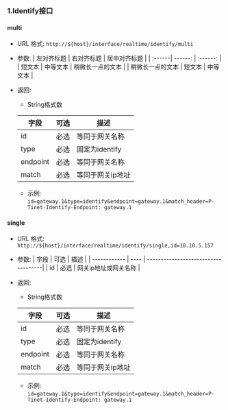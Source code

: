 ### 1.Identify接口 
#### multi

* URL 格式: `http://${host}/interface/realtime/identify/multi`
* 参数:
| 左对齐标题 | 右对齐标题 | 居中对齐标题 |
| :------| ------: | :------: |
| 短文本 | 中等文本 | 稍微长一点的文本 |
| 稍微长一点的文本 | 短文本 | 中等文本 |
* 返回:
  - String格式数

  | 字段          | 可选 | 描述                                 |
  | ------------ | ---- | ------------------------------------|
  | id           | 必选 | 等同于网关名称                         |
  | type         | 必选 | 固定为identify                        |
  | endpoint     | 必选 | 等同于网关名称                         |
  | match        | 必选 | 等同于网关ip地址                       |
  - 示例: `id=gateway.1&type=identify&endpoint=gateway.1&match_header=P-Tinet-Identify-Endpoint: gateway.1`
  


#### single

* URL 格式: `http://${host}/interface/realtime/identify/single,id=10.10.5.157`
* 参数:
    | 字段          | 可选 | 描述                                 |
    | ------------ | ---- | ------------------------------------|
    | id           | 必选 | 网关ip地址或网关名称                    |
* 返回:
  * String格式数

  | 字段          | 可选 | 描述                                  |
  | ------------ | ---- | ------------------------------------ |
  | id           | 必选 | 等同于网关名称                          |
  | type         | 必选 | 固定为identify                         |
  | endpoint     | 必选 | 等同于网关名称                          |
  | match        | 必选 | 等同于网关ip地址                        |
  * 示例: `id=gateway.1&type=identify&endpoint=gateway.1&match_header=P-Tinet-Identify-Endpoint: gateway.1`
